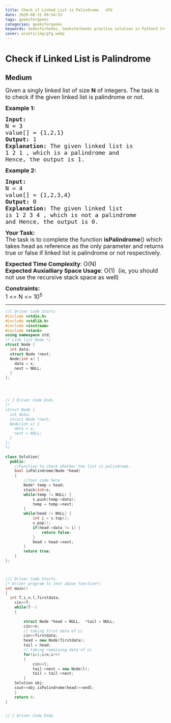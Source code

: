```yaml
---
title: Check if Linked List is Palindrome   GFG
date: 2020-08-31 09:54:52
tags: geeksforgeeks
categories: geeksforgeeks
keywords: GeeksforGeeks, GeeksforGeeks practice solution in Python3 C++ Java, Check if Linked List is Palindrome - GFG solution
cover: assets/img/gfg.webp
---
```



# Check if Linked List is Palindrome
## Medium
<div class="problems_problem_content__Xm_eO"><p><span style="font-size:18px">Given a singly linked list of size <strong>N</strong> of integers. The task is to check if the given linked list is palindrome or not.</span></p>

<p><span style="font-size:18px"><strong>Example 1:</strong></span></p>

<pre><span style="font-size:18px"><strong>Input:
</strong>N = 3
value[] = {1,2,1}
<strong>Output: </strong>1<strong>
Explanation: </strong>The given linked list is
1 2 1 , which is a palindrome and
Hence, the output is 1.</span>
</pre>

<p><span style="font-size:18px"><strong>Example 2:</strong></span></p>

<pre><span style="font-size:18px"><strong>Input:
</strong>N = 4
value[] = {1,2,3,4}
<strong>Output: </strong>0<strong>
Explanation: </strong>The given linked list
is 1 2 3 4 , which is not a palindrome
and Hence, the output is 0.</span></pre>

<p><span style="font-size:18px"><strong>Your Task:</strong><br>
The task is to complete the function&nbsp;<strong>isPalindrome</strong>() which takes head as reference as the only parameter and returns true or false if linked list is palindrome&nbsp;or not respectively.</span></p>

<p><span style="font-size:18px"><strong>Expected Time Complexity</strong>: O(N)<br>
<strong>Expected Auxialliary Space Usage</strong>: O(1)&nbsp; (ie, you should not use the recursive stack space as well)</span></p>

<p><span style="font-size:18px"><strong>Constraints:</strong><br>
1 &lt;= N&nbsp;&lt;= 10<sup>5</sup></span></p>
</div>

---




```cpp
//{ Driver Code Starts
#include <stdio.h>
#include <stdlib.h>
#include <iostream>
#include <stack>
using namespace std;
/* Link list Node */
struct Node {
  int data;
  struct Node *next;
  Node(int x) {
    data = x;
    next = NULL;
  }
};




// } Driver Code Ends
/*
struct Node {
  int data;
  struct Node *next;
  Node(int x) {
    data = x;
    next = NULL;
  }
};
*/

class Solution{
  public:
    //Function to check whether the list is palindrome.
    bool isPalindrome(Node *head)
    {
        //Your code here
        Node* temp = head;
        stack<int>s;
        while(temp != NULL) {
            s.push(temp->data);
            temp = temp->next;
        }
        while(head != NULL) {
            int i = s.top();
            s.pop();
            if(head->data != i) {
                return false;
            }
            head = head->next;
        }
        return true;
    }
};



//{ Driver Code Starts.
/* Driver program to test above function*/
int main()
{
  int T,i,n,l,firstdata;
    cin>>T;
    while(T--)
    {
        
        struct Node *head = NULL,  *tail = NULL;
        cin>>n;
        // taking first data of LL
        cin>>firstdata;
        head = new Node(firstdata);
        tail = head;
        // taking remaining data of LL
        for(i=1;i<n;i++)
        {
            cin>>l;
            tail->next = new Node(l);
            tail = tail->next;
        }
    Solution obj;
   	cout<<obj.isPalindrome(head)<<endl;
    }
    return 0;
}


// } Driver Code Ends
```
